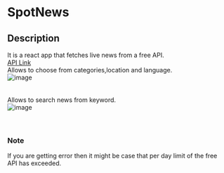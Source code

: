 # SpotNews
## Description
It is a react app that fetches live news from a free API.<br/>
[API Link](https://gnews.io/)<br/>
Allows to choose from categories,location and language. <br/>
![image](https://user-images.githubusercontent.com/95075464/207656883-45f26e7d-bac4-44aa-bfc4-df2d1bb4b63c.png) <br/><br/><br/>
Allows to search news from keyword. <br/>
![image](https://user-images.githubusercontent.com/95075464/207657284-ed772b85-c455-4d90-8d5d-ab3a8635b922.png)<br/>
<br/><br/>
### Note
If you are getting error then it might be case that per day limit of the free API has exceeded.



